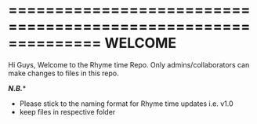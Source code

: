 ==============================================================
                      WELCOME
==============================================================

Hi Guys, Welcome to the Rhyme time Repo. 
Only admins/collaborators can make changes to files in this repo.


*****************************N.B.******************************

- Please stick to the naming format for Rhyme time updates i.e. v1.0
- keep files in respective folder
